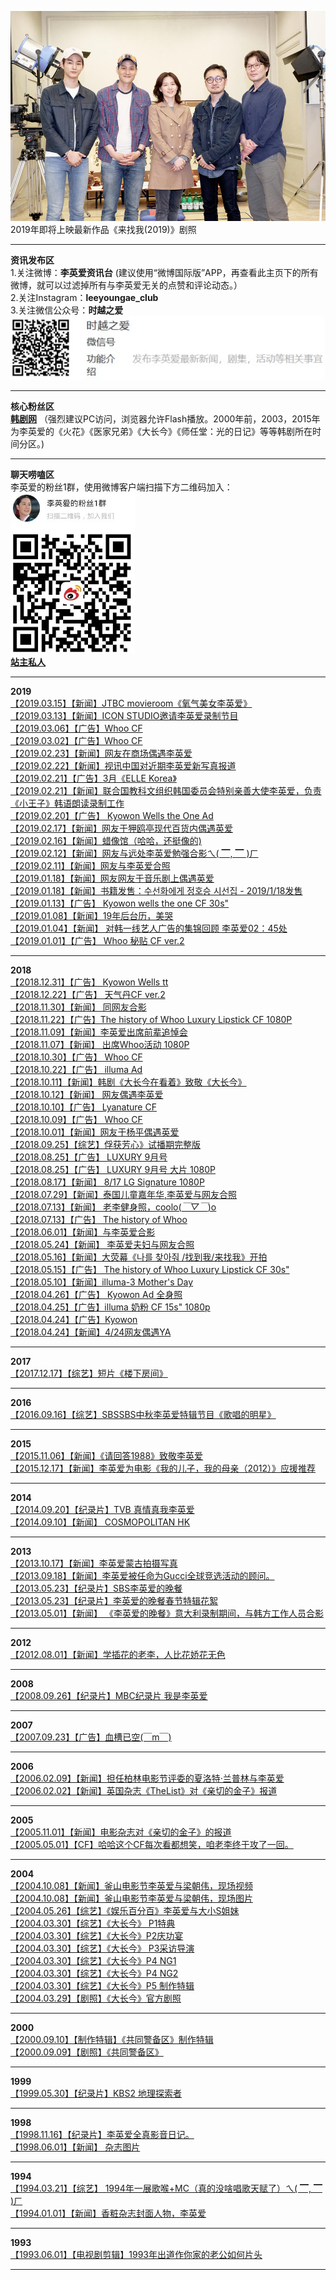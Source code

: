 ![newest](./newest.jpg)
2019年即将上映最新作品《来找我(2019)》剧照       

----------------------------------------------------------------------------------------------------------------------------------------
**资讯发布区**    
1.关注微博：**李英爱资讯台** (建议使用“微博国际版”APP，再查看此主页下的所有微博，就可以过滤掉所有与李英爱无关的点赞和评论动态。）     
2.关注Instagram：**leeyoungae_club**    
3.关注微信公众号：**时越之爱**      
![weixin](./weixin.jpg)            

----------------------------------------------------------------------------------------------------------------------------------------
**核心粉丝区**      
**[韩剧网](http://www.2hanju.com/)** （强烈建议PC访问，浏览器允许Flash播放。2000年前，2003，2015年为李英爱的《火花》《医家兄弟》《大长今》《师任堂：光的日记》等等韩剧所在时间分区。)            

----------------------------------------------------------------------------------------------------------------------------------------
**聊天唠嗑区**          
李英爱的粉丝1群，使用微博客户端扫描下方二维码加入：       
![weibo](./weibo.jpg)           
**[站主私人](http://file.leeyoungae.club)**         

--------------------------------------------------------------------------------------------------------------------------------------- 
**2019**      
[【2019.03.15】【新闻】JTBC movieroom《氧气美女李英爱》](./2019/2019.03.15/2019.03.15.a.md)      
[【2019.03.13】【新闻】ICON STUDIO邀请李英爱录制节目](./2019/2019.03.13/2019.03.13.a.md)               
[【2019.03.06】【广告】Whoo CF](./2019/2019.03.06/2019.03.06.a.md)        
[【2019.03.02】【广告】Whoo CF](./2019/2019.03.02/2019.03.02.a.md)           
[【2019.02.23】【新闻】网友在商场偶遇李英爱](./2019/2019.02.23/2019.02.23.a.md)     
[【2019.02.22】【新闻】视讯中国对近期李英爱新写真报道](./2019/2019.02.22/2019.02.22.a.md)    
[【2019.02.21】【广告】3月《ELLE Korea》](./2019/2019.02.21/2019.02.21.a.md)     
[【2019.02.21】【新闻】联合国教科文组织韩国委员会特别亲善大使李英爱，负责《小王子》韩语朗读录制工作](./2019/2019.02.21/2019.02.21.b.md)     
[【2019.02.20】【广告】 Kyowon Wells the One Ad](./2019/2019.02.20/2019.02.20.a.md)     
[【2019.02.17】【新闻】网友于狎鸥亭现代百货内偶遇英爱](./2019/2019.02.17/2019.02.17.a.md)      
[【2019.02.16】【新闻】蜡像馆（哈哈，还挺像的)](./2019/2019.02.16/2019.02.16.a.md)    
[【2019.02.12】【新闻】网友与远处李英爱勉强合影ㄟ( ▔, ▔ )ㄏ](./2019/2019.02.12/2019.02.12.a.md)          
[【2019.02.11】【新闻】网友与李英爱合照](./2019/2019.02.11/2019.02.11.a.md)       
[【2019.01.18】【新闻】网友网友于音乐剧上偶遇英爱](./2019/2019.01.18/2019.01.18.a.md)   
[【2019.01.18】【新闻】书籍发售：수선화에게 정호승 시선집 - 2019/1/18发售](./2019/2019.01.18/2019.01.18.b.md)    
[【2019.01.13】【广告】 Kyowon wells the one CF 30s"](./2019/2019.01.13/2019.01.13.a.md)    
[【2019.01.08】【新闻】19年后台历，美哭](./2019/2019.01.08/2019.01.08.a.md)       
[【2019.01.04】【新闻】 对韩一线艺人广告的集锦回顾 李英爱02：45处](./2019/2019.01.04/2019.01.04.a.md)     
[【2019.01.01】【广告】  Whoo 秘贴 CF ver.2](./2019/2019.01.01/2019.01.01.a.md)    


----------------------------------------------------------------------------------------------------------------------------------------
**2018**       
[【2018.12.31】【广告】 Kyowon Wells tt](./2018/2018.12.31/2018.12.31.a.md)     
[【2018.12.22】【广告】 天气丹CF ver.2](./2018/2018.12.22/2018.12.22.a.md)    
[【2018.11.30】【新闻】 同网友合影](./2018/2018.11.30/2018.11.30.a.md)    
[【2018.11.22】【广告】The history of Whoo Luxury Lipstick CF 1080P](./2018/2018.11.22/2018.11.22.a.md)       
[【2018.11.09】【新闻】李英爱出席前辈追悼会](./2018/2018.11.09/2018.11.09.a.md)     
[【2018.11.07】【新闻】 出席Whoo活动 1080P](./2018/2018.11.07/2018.11.07.a.md)      
[【2018.10.30】【广告】 Whoo CF](./2018/2018.10.30/2018.10.30.a.md)     
[【2018.10.22】【广告】 illuma Ad](./2018/2018.10.22/2018.10.22.a.md)     
[【2018.10.11】【新闻】韩剧《大长今在看着》致敬《大长今》](./2018/2018.10.11/2018.10.11.a.md)     
[【2018.10.12】【新闻】  网友偶遇李英爱](./2018/2018.10.12/2018.10.12.a.md)   
[【2018.10.10】【广告】 Lyanature CF](./2018/2018.10.10/2018.10.10.a.md)      
[【2018.10.09】【广告】  Whoo CF](./2018/2018.10.09/2018.10.09.a.md)      
[【2018.10.01】【新闻】网友于杨平偶遇英爱](./2018/2018.10.01/2018.10.01.a.md)      
[【2018.09.25】【综艺】俘获芳心》试播期完整版](./2018/2018.09.25/2018.09.25.a.md)      
[【2018.08.25】【广告】 LUXURY 9月号](./2018/2018.08.25/2018.08.25.a.md)      
[【2018.08.25】【广告】   LUXURY 9月号 大片 1080P](./2018/2018.08.25/2018.08.25.b.md)   
[【2018.08.17】【新闻】 8/17 LG Signature 1080P](./2018/2018.08.17/2018.08.17.a.md)      
[【2018.07.29】【新闻】泰国儿童嘉年华,李英爱与网友合照](./2018/2018.07.29/2018.07.29.a.md)    
[【2018.07.13】【新闻】 老李健身照，coolo(*￣▽￣*)o ](./2018/2018.07.13/2018.07.13.a.md)    
[【2018.07.13】【广告】 The history of Whoo](./2018/2018.07.13/2018.07.13.b.md)    
[【2018.06.01】【新闻】与李英爱合影](./2018/2018.06.01/2018.06.01.a.md)     
[【2018.05.24】【新闻】 李英爱夫妇与网友合照](./2018/2018.05.24/2018.05.24.a.md)     
[【2018.05.16】【新闻】大荧幕《나를 찾아줘 /找到我/来找我》开拍](./2018/2018.05.16/2018.05.16.a.md)    
[【2018.05.15】【广告】 The history of Whoo Luxury Lipstick CF 30s"](./2018/2018.05.15/2018.05.15.a.md)     
[【2018.05.10】【新闻】illuma-3 Mother's Day](./2018/2018.05.10/2018.05.10.a.md)     
[【2018.04.26】【广告】 Kyowon Ad 全身照](./2018/2018.04.26/2018.04.26.a.md)   
[【2018.04.25】【广告】illuma 奶粉 CF 15s" 1080p](./2018/2018.04.25/2018.04.25.a.md)    
[【2018.04.24】【广告】Kyowon](./2018/2018.04.24/2018.04.24.a.md)    
[【2018.04.24】【新闻】4/24网友偶遇YA](./2018/2018.04.24/2018.04.24.b.md)   


----------------------------------------------------------------------------------------------------------------------------------------
**2017**     
[【2017.12.17】【综艺】短片《楼下房间》](./2017/2017.12.17/2017.12.17.a.md)      

----------------------------------------------------------------------------------------------------------------------------------------
**2016**            
[【2016.09.16】【综艺】SBSSBS中秋李英爱特辑节目《歌唱的明星》](./2016/2016.09.16/2016.09.16.a.md)      


----------------------------------------------------------------------------------------------------------------------------------------
**2015**      
[【2015.11.06】【新闻】《请回答1988》致敬李英爱](./2015/2015.11.06/2015.11.06.a.md)    
[【2015.12.17】【新闻】李英爱为电影《我的儿子，我的母亲（2012）》应援推荐](./2015/2015.12.17/2015.12.17.a.md)    

----------------------------------------------------------------------------------------------------------------------------------------
**2014**             
[【2014.09.20】【纪录片】TVB 真情真我李英爱](./2014/2014.09.20/2014.09.20.a.md)      
[【2014.09.10】【新闻】 COSMOPOLITAN HK](./2014/2014.09.10/2014.09.10.a.md)     

----------------------------------------------------------------------------------------------------------------------------------------
**2013**           
[【2013.10.17】【新闻】李英爱蒙古拍摄写真](./2013/2013.10.17/2013.10.17.a.md)     
[【2013.09.18】【新闻】李英爱被任命为Gucci全球竞选活动的顾问。](./2013/2013.09.18/2013.09.18.a.md)    
[【2013.05.23】【纪录片】SBS李英爱的晚餐](./2013/2013.05.23/2013.05.23.a.md)        
[【2013.05.23】【纪录片】李英爱的晚餐春节特辑花絮](./2013/2013.05.23/2013.05.23.b.md)     
[【2013.05.01】【新闻】 《李英爱的晚餐》意大利录制期间，与韩方工作人员合影](./2013/2013.05.01/2013.05.01.a.md)    

----------------------------------------------------------------------------------------------------------------------------------------
**2012**      
[【2012.08.01】【新闻】学插花的老李，人比花娇花无色](./2012/2012.08.01/2012.08.01.a.md)    

----------------------------------------------------------------------------------------------------------------------------------------
**2008**        
[【2008.09.26】【纪录片】MBC纪录片 我是李英爱](./2008/2008.09.26/2008.09.26.a.md)     

----------------------------------------------------------------------------------------------------------------------------------------
**2007**     
[【2007.09.23】【广告】血槽已空(￣m￣)](./2007/2007.09.23/2007.09.23.a.md)     

----------------------------------------------------------------------------------------------------------------------------------------
**2006**     
[【2006.02.09】【新闻】担任柏林电影节评委的夏洛特·兰普林与李英爱](./2006/2006.02.09/2006.02.09.a.md)   
[【2006.02.02】【新闻】英国杂志《TheList》对《亲切的金子》报道](./2006/2006.02.02/2006.02.02.a.md)      

----------------------------------------------------------------------------------------------------------------------------------------
**2005**         
[【2005.11.01】【新闻】电影杂志对《亲切的金子》的报道](./2005/2005.11.01/2005.11.01.a.md)     
[【2005.05.01】【CF】哈哈这个CF每次看都想笑，咱老李终于攻了一回。](./2005/2005.05.01/2005.05.01.a.md)     

----------------------------------------------------------------------------------------------------------------------------------------
**2004**       
[【2004.10.08】【新闻】釜山电影节李英爱与梁朝伟，现场视频](./2004/2004.10.08/2004.10.08.a.md)       
[【2004.10.08】【新闻】釜山电影节李英爱与梁朝伟，现场图片](./2004/2004.10.08/2004.10.08.b.md)        
[【2004.05.26】【综艺】《娱乐百分百》李英爱与大小S姐妹](./2004/2004.05.26/2004.05.26.a.md)        
[【2004.03.30】【综艺】《大长今》 P1特典](./2004/2004.03.30/2004.03.30.a.md)       
[【2004.03.30】【综艺】《大长今》P2庆功宴](./2004/2004.03.30/2004.03.30.b.md)   
[【2004.03.30】【综艺】《大长今》 P3采访导演](./2004/2004.03.30/2004.03.30.c.md)       
[【2004.03.30】【综艺】《大长今》P4 NG1](./2004/2004.03.30/2004.03.30.d.md)          
[【2004.03.30】【综艺】《大长今》P4 NG2](./2004/2004.03.30/2004.03.30.e.md)     
[【2004.03.30】【综艺】《大长今》P5 制作特辑](./2004/2004.03.30/2004.03.30.f.md)      
[【2004.03.29】【剧照】《大长今》官方剧照](./2004/2004.03.29/2004.03.29.a.md)    

----------------------------------------------------------------------------------------------------------------------------------------
**2000**        
[【2000.09.10】【制作特辑】《共同警备区》制作特辑](./2000/2000.09.10/2000.09.10.a.md)        
[【2000.09.09】【剧照】《共同警备区》](./2000/2000.09.09/2000.09.09.a.md)     

----------------------------------------------------------------------------------------------------------------------------------------
**1999**          
[【1999.05.30】【纪录片】KBS2 地理探索者](./1999/1999.05.30/1999.05.30.a.md)     

----------------------------------------------------------------------------------------------------------------------------------------
**1998**    
[【1998.11.16】【纪录片】李英爱全真影音日记。](./1998/1998.11.16/1998.11.16.a.md)      
[【1998.06.01】【新闻】 杂志图片](./1998/1998.06.01/1998.06.01.a.md)    

----------------------------------------------------------------------------------------------------------------------------------------
**1994**   
[【1994.03.21】【综艺】 1994年一展歌喉+MC（真的没啥唱歌天赋了）ㄟ( ▔, ▔ )ㄏ](./1994/1994.03.21/1994.03.21.a.md)       
[【1994.01.01】【新闻】香粧杂志封面人物，李英爱](./1994/1994.01.01/1994.01.01.a.md)      

----------------------------------------------------------------------------------------------------------------------------------------
**1993**     
[【1993.06.01】【电视剧剪辑】1993年出道作你家的老公如何片头](./1993/1993.06.01/1993.06.01.a.md)      

----------------------------------------------------------------------------------------------------------------------------------------












